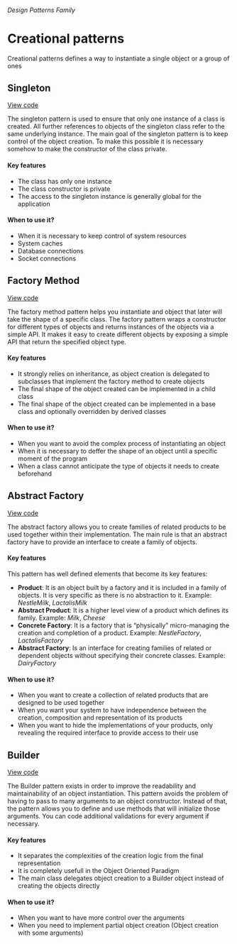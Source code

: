###### Design Patterns Family

# Creational patterns
Creational patterns defines a way to instantiate a single object or a group of ones

## Singleton
[View code](https://github.com/joseivansandoya/patterns-in-javascript/blob/master/design-patterns/creational/singleton.js)

The singleton pattern is used to ensure that only one instance of a class is created. 
All further references to objects of the singleton class refer to the same underlying instance.
The main goal of the singleton pattern is to keep control of the object creation. To make this possible it is necessary somehow to make the constructor of the class private.
#### Key features
- The class has only one instance
- The class constructor is private
- The access to the singleton instance is generally global for the application
#### When to use it?
- When it is necessary to keep control of system resources
- System caches
- Database connections
- Socket connections


## Factory Method
[View code](https://github.com/joseivansandoya/patterns-in-javascript/blob/master/design-patterns/creational/factory-method.js)

The factory method pattern helps you instantiate and object that later will take the shape of a specific class. The factory pattern wraps a constructor for different types of objects and returns instances of the objects via a simple API. It makes it easy to create different objects by exposing a simple API that return the specified object type.
#### Key features
- It strongly relies on inheritance, as object creation is delegated to subclasses that implement the factory method to create objects
- The final shape of the object created can be implemented in a child class
- The final shape of the object created can be implemented in a base class and optionally overridden by derived classes
#### When to use it?
- When you want to avoid the complex process of instantiating an object
- When it is necessary to deffer the shape of an object until a specific moment of the program
- When a class cannot anticipate the type of objects it needs to create beforehand


## Abstract Factory
[View code](https://github.com/joseivansandoya/patterns-in-javascript/blob/master/design-patterns/creational/abstract-factory.js)

The abstract factory allows you to create families of related products to be used together within their implementation. The main rule is that an abstract factory have to provide an interface to create a family of objects.
#### Key features
This pattern has well defined elements that become its key features:
- **Product**: It is an object built by a factory and it is included in a family of objects. It is very specific as there is no abstraction to it. Example: *NestleMilk*, *LactalisMilk*
- **Abstract Product**: It is a higher level view of a product which defines its family. Example: *Milk*, *Cheese*
- **Concrete Factory**: It is a factory that is “physically” micro-managing the creation and completion of a product. Example: *NestleFactory*, *LactalisFactory*
- **Abstract Factory**: Is an interface for creating families of related or dependent objects without specifying their concrete classes. Example: *DairyFactory*
#### When to use it?
- When you want to create a collection of related products that are designed to be used together
- When you want your system to have independence between the creation, composition and representation of its products
- When you want to hide the implementations of your products, only revealing the required interface to provide access to their use


## Builder
[View code](https://github.com/joseivansandoya/patterns-in-javascript/blob/master/design-patterns/creational/builder.js)

The Builder pattern exists in order to improve the readability and maintainability of an object instantiation. This pattern avoids the problem of having to pass to many arguments to an object constructor. Instead of that, the pattern allows you to define and use methods that will initialize those arguments. You can code additional validations for every argument if necessary.
#### Key features
- It separates the complexities of the creation logic from the final representation
- It is completely usefull in the Object Oriented Paradigm
- The main class delegates object creation to a Builder object instead of creating the objects directly
#### When to use it?
- When you want to have more control over the arguments
- When you need to implement partial object creation (Object creation with some arguments)
